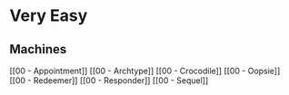 # Very Easy
## Machines
[[00 - Appointment]]
[[00 - Archtype]]
[[00 - Crocodile]]
[[00 - Oopsie]]
[[00 - Redeemer]]
[[00 - Responder]]
[[00 - Sequel]]


